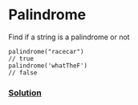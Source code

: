 # Palindrome

Find if a string is a palindrome or not

```
palindrome("racecar")
// true
palindrome('whatTheF')
// false
```

### [Solution](./palindrome.js)
